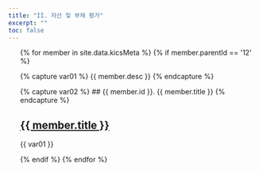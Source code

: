 ```yaml
---
title: "II. 자산 및 부채 평가"
excerpt: ""
toc: false
---
```


<ul>
{% for member in site.data.kicsMeta %}
 {% if member.parentId == '12' %}

  {% capture var01 %}
       {{ member.desc }}
  {% endcapture %}

  {% capture var02 %}
    ## {{ member.id }}. {{ member.title }}
  {% endcapture %}

  <h2><a href="{{ member.path | relative_url }}">{{ member.title }}</a></h2>
  <p>{{ var01 }}</p>

 {% endif %}
{% endfor %}
</ul>
